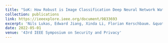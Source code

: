 ```yaml
---
title: "SoK: How Robust is Image Classification Deep Neural Network Watermarking?"
collection: publications
link: https://ieeexplore.ieee.org/document/9833693
excerpt: 'Nils Lukas, Edward Jiang, Xinda Li, Florian Kerschbaum. &quot;SoK: How Robust is Image Classification Deep Neural Network Watermarking?.&quot; <i>2022 IEEE Symposium on Security and Privacy</i>. 2022.'
date: 2022-05-01
venue: '43rd IEEE Symposium on Security and Privacy'
---
```

